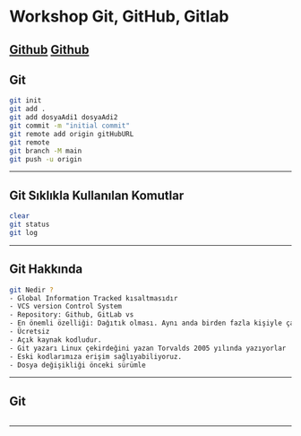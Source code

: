 # Workshop Git, GitHub, Gitlab
[Github]()
[Github]()
---
## Git
```sh
git init
git add .
git add dosyaAdi1 dosyaAdi2
git commit -m "initial commit"
git remote add origin gitHubURL
git remote
git branch -M main
git push -u origin

```
---
## Git Sıklıkla Kullanılan Komutlar
```sh
clear
git status
git log
```
---
## Git Hakkında
```sh
git Nedir ?
- Global Information Tracked kısaltmasıdır
- VCS version Control System
- Repository: Github, GitLab vs
- En önemli özelliği: Dağıtık olması. Aynı anda birden fazla kişiyle çalışabiliriz.
- Ücretsiz
- Açık kaynak kodludur.
- Git yazarı Linux çekirdeğini yazan Torvalds 2005 yılında yazıyorlar
- Eski kodlarımıza erişim sağlıyabiliyoruz.
- Dosya değişikliği önceki sürümle


```
---
## Git
```sh

```
---
